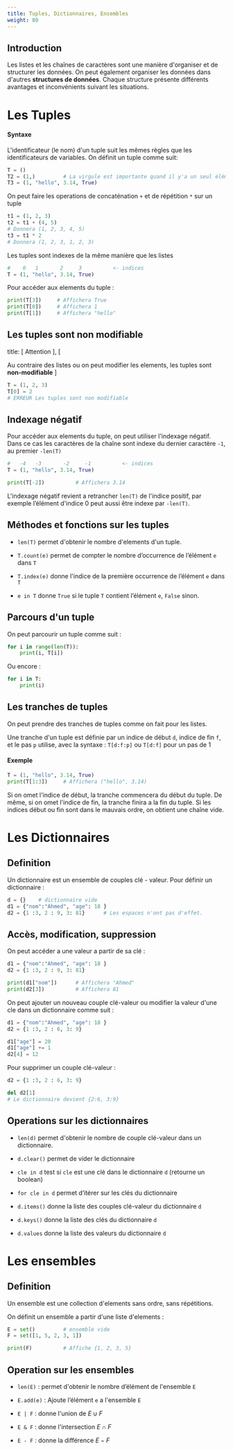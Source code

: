 ```yaml
---
title: Tuples, Dictionnaires, Ensembles
weight: 80
---
```


## Introduction

Les listes et les chaînes de caractères sont une manière d'organiser et
de structurer les données. On peut également organiser les données dans
d'autres **structures de données**. Chaque structure présente différents
avantages et inconvénients suivant les situations.

# Les Tuples

#### Syntaxe

L'identificateur (le nom) d'un tuple suit les mêmes règles que les
identificateurs de variables. On définit un tuple comme suit:

```py
T = ()
T2 = (1,)         # La virgule est importante quand il y'a un seul élément
T3 = (1, "hello", 3.14, True)
```

On peut faire les operations de concaténation `+` et de répétition `*`
sur un tuple

```py
t1 = (1, 2, 3)
t2 = t1 + (4, 5)
# Donnera (1, 2, 3, 4, 5)
t3 = t1 * 2
# Donnera (1, 2, 3, 1, 2, 3)
```

Les tuples sont indexes de la même manière que les listes

```py
#    0   1       2     3          <- indices
T = (1, "hello", 3.14, True)

```

Pour accéder aux elements du tuple :

```py
print(T[3])     # Affichera True
print(T[0])     # Affichera 1
print(T[1])     # Affichera "hello"
```

## Les tuples sont non modifiable

title: \[ Attention \], \[

Au contraire des listes ou on peut modifier les elements, les tuples
sont **non-modifiable** \]

```py
T = (1, 2, 3)
T[0] = 2
# ERREUR Les tuples sont non modifiable
```

## Indexage négatif

Pour accéder aux elements du tuple, on peut utiliser l'indexage négatif.
Dans ce cas les caractères de la chaîne sont indexe du dernier caractère
`-1`, au premier `-len(T)`

```py
#   -4   -3       -2     -1          <- indices
T = (1, "hello", 3.14, True)

print(T[-2])          # Affichera 3.14
```

L'indexage négatif revient a retrancher `len(T)` de l'indice positif,
par exemple l’élément d'indice 0 peut aussi être indexe par `-len(T)`.

## Méthodes et fonctions sur les tuples

- `len(T)` permet d'obtenir le nombre d'elements d'un tuple.

- `T.count(e)` permet de compter le nombre d’occurrence de l’élément
  `e` dans `T`

- `T.index(e)` donne l'indice de la première occurrence de l’élément
  `e` dans `T`

- `e in T` donne `True` si le tuple `T` contient l’élément `e`,
  `False` sinon.

## Parcours d'un tuple

On peut parcourir un tuple comme suit :

```py
for i in range(len(T)):
    print(i, T[i])
```

Ou encore :

```py
for i in T:
    print(i)
```

## Les tranches de tuples

On peut prendre des tranches de tuples comme on fait pour les listes.

Une tranche d'un tuple est définie par un indice de début `d`, indice de
fin `f`, et le pas `p` utilise, avec la syntaxe : `T[d:f:p]` ou `T[d:f]`
pour un pas de 1

#### Exemple

```py
T = (1, "hello", 3.14, True)
print(T[1:3])     # Affichera ("hello", 3.14)

```

Si on omet l'indice de début, la tranche commencera du début du tuple.
De même, si on omet l'indice de fin, la tranche finira a la fin du
tuple. Si les indices début ou fin sont dans le mauvais ordre, on
obtient une chaîne vide.

# Les Dictionnaires

## Definition

Un dictionnaire est un ensemble de couples clé - valeur. Pour définir un
dictionnaire :

```py
d = {}    # dictionnaire vide
d1 = {"nom":"Ahmed", "age": 18 }
d2 = {1 :3, 2 : 9, 3: 81}      # Les espaces n'ont pas d'effet.
```

## Accès, modification, suppression

On peut accéder a une valeur a partir de sa clé :

```py
d1 = {"nom":"Ahmed", "age": 18 }
d2 = {1 :3, 2 : 9, 3: 81}

print(d1["nom"])      # Affichera "Ahmed"
print(d2[3])          # Affichera 81
```

On peut ajouter un nouveau couple clé-valeur ou modifier la valeur d'une
cle dans un dictionnaire comme suit :

```py
d1 = {"nom":"Ahmed", "age": 18 }
d2 = {1 :3, 2 : 6, 3: 9}

d1["age"] = 20
d1["age"] += 1
d2[4] = 12

```

Pour supprimer un couple clé-valeur :

```py
d2 = {1 :3, 2 : 6, 3: 9}

del d2[1]
# Le dictionnaire devient {2:6, 3:9}

```

## Operations sur les dictionnaires

- `len(d)` permet d'obtenir le nombre de couple clé-valeur dans un
  dictionnaire.

- `d.clear()` permet de vider le dictionnaire

- `cle in d` test si `cle` est une clé dans le dictionnaire `d`
  (retourne un boolean)

- `for cle in d` permet d’itérer sur les clés du dictionnaire

- `d.items()` donne la liste des couples clé-valeur du dictionnaire
  `d`

- `d.keys()` donne la liste des clés du dictionnaire `d`

- `d.values` donne la liste des valeurs du dictionnaire `d`

# Les ensembles

## Definition

Un ensemble est une collection d'elements sans ordre, sans répétitions.

On définit un ensemble a partir d'une liste d'elements :

```py
E = set()         # ensemble vide
F = set([1, 5, 2, 3, 1])

print(F)          # Affiche {1, 2, 3, 5}

```

## Operation sur les ensembles

- `len(E)` : permet d'obtenir le nombre d’élément de l'ensemble `E`

- `E.add(e)` : Ajoute l’élément `e` a l'ensemble `E`

- `E | F` : donne l'union de $E \cup F$

- `E & F` : donne l'intersection $E \cap F$

- `E - F` : donne la différence $E - F$
